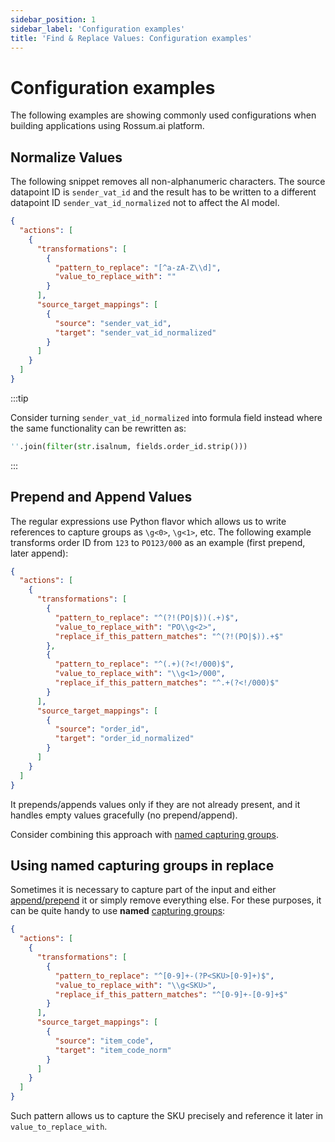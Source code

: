 ```yaml
---
sidebar_position: 1
sidebar_label: 'Configuration examples'
title: 'Find & Replace Values: Configuration examples'
---
```


# Configuration examples

The following examples are showing commonly used configurations when building applications using Rossum.ai platform.

## Normalize Values

The following snippet removes all non-alphanumeric characters. The source datapoint ID is `sender_vat_id` and the result has to be written to a different datapoint ID `sender_vat_id_normalized` not to affect the AI model.

```json
{
  "actions": [
    {
      "transformations": [
        {
          "pattern_to_replace": "[^a-zA-Z\\d]",
          "value_to_replace_with": ""
        }
      ],
      "source_target_mappings": [
        {
          "source": "sender_vat_id",
          "target": "sender_vat_id_normalized"
        }
      ]
    }
  ]
}
```

:::tip

Consider turning `sender_vat_id_normalized` into formula field instead where the same functionality can be rewritten as:

```python
''.join(filter(str.isalnum, fields.order_id.strip()))
```

:::

## Prepend and Append Values

The regular expressions use Python flavor which allows us to write references to capture groups as `\g<0>`, `\g<1>`, etc. The following example transforms order ID from `123` to `PO123/000` as an example (first prepend, later append):

```json
{
  "actions": [
    {
      "transformations": [
        {
          "pattern_to_replace": "^(?!(PO|$))(.+)$",
          "value_to_replace_with": "PO\\g<2>",
          "replace_if_this_pattern_matches": "^(?!(PO|$)).+$"
        },
        {
          "pattern_to_replace": "^(.+)(?<!/000)$",
          "value_to_replace_with": "\\g<1>/000",
          "replace_if_this_pattern_matches": "^.+(?<!/000)$"
        }
      ],
      "source_target_mappings": [
        {
          "source": "order_id",
          "target": "order_id_normalized"
        }
      ]
    }
  ]
}
```

It prepends/appends values only if they are not already present, and it handles empty values gracefully (no prepend/append).

Consider combining this approach with [named capturing groups](#using-named-capturing-groups-in-replace).

## Using named capturing groups in replace

Sometimes it is necessary to capture part of the input and either [append/prepend](#prepend-and-append-values) it or simply remove everything else. For these purposes, it can be quite handy to use **named** [capturing groups](https://docs.python.org/3/howto/regex.html#non-capturing-and-named-groups):

```json
{
  "actions": [
    {
      "transformations": [
        {
          "pattern_to_replace": "^[0-9]+-(?P<SKU>[0-9]+)$",
          "value_to_replace_with": "\\g<SKU>",
          "replace_if_this_pattern_matches": "^[0-9]+-[0-9]+$"
        }
      ],
      "source_target_mappings": [
        {
          "source": "item_code",
          "target": "item_code_norm"
        }
      ]
    }
  ]
}
```

Such pattern allows us to capture the SKU precisely and reference it later in `value_to_replace_with`.
